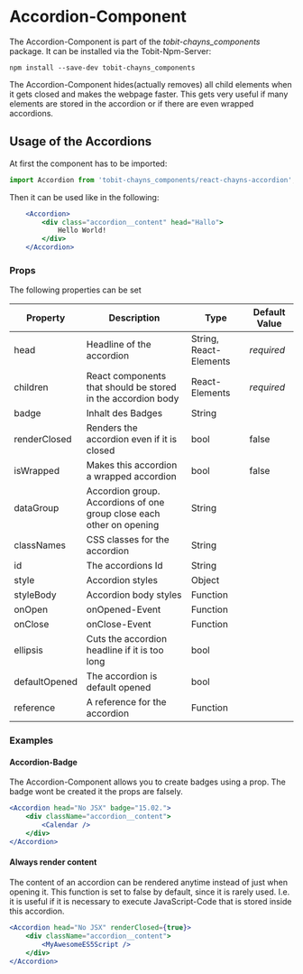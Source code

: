 # Accordion-Component #

The Accordion-Component is part of the *tobit-chayns_components* package. It can be installed via the Tobit-Npm-Server:

    npm install --save-dev tobit-chayns_components

The Accordion-Component hides(actually removes) all child elements when it gets closed and makes the webpage faster. This gets very useful if many elements are stored in the accordion or if there are even wrapped accordions.

## Usage of the Accordions ##
At first the component has to be imported:

```jsx
import Accordion from 'tobit-chayns_components/react-chayns-accordion';
```


Then it can be used like in the following:
```jsx
	<Accordion>
		<div class="accordion__content" head="Hallo">
			Hello World!
		</div>
	</Accordion>
```

### Props ###
The following properties can be set

| Property   | Description                                                                                        | Type    | Default Value |
|------------|-----------------------------------------------------------------------------------------------------|--------|--------------|
| head | Headline of the accordion                                                | String, React-Elements | *required* |
| children | React components that should be stored in the accordion body                                                           | React-Elements | *required* |
| badge | Inhalt des Badges                                                          | String |              |
| renderClosed | Renders the accordion even if it is closed                                                        | bool | false |
| isWrapped | Makes this accordion a wrapped accordion                                                       | bool | false |
| dataGroup | Accordion group. Accordions of one group close each other on opening                                                        | String | |
| classNames | CSS classes for the accordion                                                          | String | |
| id | The accordions Id                                                    | String | |
| style | Accordion styles                                                        | Object | |
| styleBody | Accordion body styles                                                           | Function | |
| onOpen | onOpened-Event                                                           | Function | |
| onClose | onClose-Event                                                           | Function | |
| ellipsis | Cuts the accordion headline if it is too long                                                  | bool | |
| defaultOpened | The accordion is default opened                                                    | bool | |
| reference | A reference for the accordion                                                         | Function | |


### Examples
#### Accordion-Badge
The Accordion-Component allows you to create badges using a prop. The badge wont be created it the props are falsely.
```jsx
<Accordion head="No JSX" badge="15.02.">
	<div className="accordion__content">
		<Calendar />
	</div>
</Accordion>
```
#### Always render content
The content of an accordion can be rendered anytime instead of just when opening it. This function is set to false by default, since it is rarely used.
I.e. it is useful if it is necessary to execute JavaScript-Code that is stored inside this accordion.
```jsx
<Accordion head="No JSX" renderClosed={true}>
	<div className="accordion__content">
		<MyAwesomeES5Script />
	</div>
</Accordion>
```